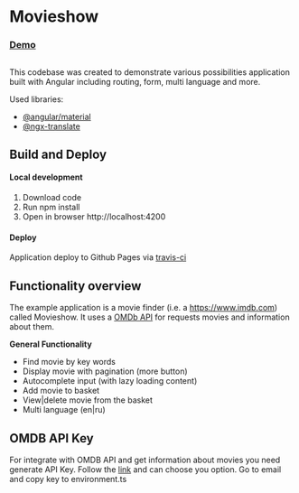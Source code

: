 # Movieshow

### [Demo](https://serjmalko.github.io/movieshow/)
##

This codebase was created to demonstrate various possibilities application built with Angular including routing, form, multi language and more.
 
 Used libraries:
 - [@angular/material](https://material.angular.io/)
 - [@ngx-translate](http://www.ngx-translate.com/)
 
## Build and Deploy
#### Local development
1. Download code 
2. Run npm install
3. Open in browser http://localhost:4200

#### Deploy
Application deploy to Github Pages via [travis-ci](https://travis-ci.org) 
 

## Functionality overview

The example application is a movie finder (i.e. a https://www.imdb.com) called Movieshow. It uses a [OMDb API](http://www.omdbapi.com/) for requests movies and information about them.  

**General Functionality**
 - Find movie by key words
 - Display movie with pagination (more button)
 - Autocomplete input (with lazy loading content)
 - Add movie to basket
 - View|delete movie from the basket  
 - Multi language (en|ru)

## OMDB API Key

For integrate with OMDB API and get information about movies you need generate API Key. 
Follow the [link](http://www.omdbapi.com/apikey.aspx) and can choose you option. Go to email and copy key to environment.ts


